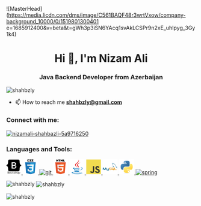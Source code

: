 ![MasterHead](https://media.licdn.com/dms/image/C561BAQF48r3wrtVxow/company-background_10000/0/1519801300401 e=1685912400&v=beta&t=gWh3p3iSN6YAcq1svAkLCSPr9n2xE_uhIpyg_3Gy1k4)
<h1 align="center">Hi 👋, I'm Nizam Ali</h1>
<h3 align="center">Java Backend Developer from Azerbaijan</h3>

<p align="left"> <img src="https://komarev.com/ghpvc/?username=shahbzly&label=Profile%20views&color=0e75b6&style=flat" alt="shahbzly" /> </p>

- 📫 How to reach me **shahbzly@gmail.com**

<h3 align="left">Connect with me:</h3>
<p align="left">
<a href="https://linkedin.com/in/nizamali-shahbazli-5a9716250" target="blank"><img align="center" src="https://raw.githubusercontent.com/rahuldkjain/github-profile-readme-generator/master/src/images/icons/Social/linked-in-alt.svg" alt="nizamali-shahbazli-5a9716250" height="30" width="40" /></a>
</p>

<h3 align="left">Languages and Tools:</h3>
<p align="left"> <a href="https://getbootstrap.com" target="_blank" rel="noreferrer"> <img src="https://raw.githubusercontent.com/devicons/devicon/master/icons/bootstrap/bootstrap-plain-wordmark.svg" alt="bootstrap" width="40" height="40"/> </a> <a href="https://www.w3schools.com/css/" target="_blank" rel="noreferrer"> <img src="https://raw.githubusercontent.com/devicons/devicon/master/icons/css3/css3-original-wordmark.svg" alt="css3" width="40" height="40"/> </a> <a href="https://git-scm.com/" target="_blank" rel="noreferrer"> <img src="https://www.vectorlogo.zone/logos/git-scm/git-scm-icon.svg" alt="git" width="40" height="40"/> </a> <a href="https://www.w3.org/html/" target="_blank" rel="noreferrer"> <img src="https://raw.githubusercontent.com/devicons/devicon/master/icons/html5/html5-original-wordmark.svg" alt="html5" width="40" height="40"/> </a> <a href="https://www.java.com" target="_blank" rel="noreferrer"> <img src="https://raw.githubusercontent.com/devicons/devicon/master/icons/java/java-original.svg" alt="java" width="40" height="40"/> </a> <a href="https://developer.mozilla.org/en-US/docs/Web/JavaScript" target="_blank" rel="noreferrer"> <img src="https://raw.githubusercontent.com/devicons/devicon/master/icons/javascript/javascript-original.svg" alt="javascript" width="40" height="40"/> </a> <a href="https://www.mysql.com/" target="_blank" rel="noreferrer"> <img src="https://raw.githubusercontent.com/devicons/devicon/master/icons/mysql/mysql-original-wordmark.svg" alt="mysql" width="40" height="40"/> </a> <a href="https://www.python.org" target="_blank" rel="noreferrer"> <img src="https://raw.githubusercontent.com/devicons/devicon/master/icons/python/python-original.svg" alt="python" width="40" height="40"/> </a> <a href="https://spring.io/" target="_blank" rel="noreferrer"> <img src="https://www.vectorlogo.zone/logos/springio/springio-icon.svg" alt="spring" width="40" height="40"/> </a> </p>

<p><img align="left" src="https://github-readme-stats.vercel.app/api/top-langs?username=shahbzly&show_icons=true&locale=en&layout=compact" alt="shahbzly" /></p>

<p>&nbsp;<img align="center" src="https://github-readme-stats.vercel.app/api?username=shahbzly&show_icons=true&locale=en" alt="shahbzly" /></p>

<p><img align="center" src="https://github-readme-streak-stats.herokuapp.com/?user=shahbzly&" alt="shahbzly" /></p>

